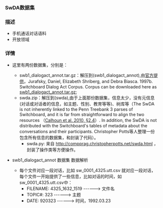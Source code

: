 ### SwDA数据集

### 描述
- 手机通话对话语料
- 开放领域

### 详情
- 这里有两份数据集，分别是：
    - swb1_dialogact_annot.tar.gz：解压到(swb1_dialogact_annot),由[官方提供](http://web.stanford.edu/~jurafsky/ws97/)，Jurafsky, Daniel, Elizabeth Shriberg, and Debra Biasca. 1997b. Switchboard Dialog Act Corpus. Corpus can be downloaded here as [swb1_dialogact_annot.tar.gz](http://web.stanford.edu/~jurafsky/swb1_dialogact_annot.tar.gz);
    - swda.zip：解压到(swda),由于上面那份数据集，信息太少，没有元信息(对话或对话者的信息，如主题、性别、教育等等)、树库等（The SwDA is not inherently linked to the Penn Treebank 3 parses of Switchboard, and it is far from straightforward to align the two resources （[Calhoun et al. 2010, §2.4](http://compprag.christopherpotts.net/bibliography.html#NXT-Switchboard)）. In addition, the SwDA is not distributed with the Switchboard's tables of metadata about the conversations and their participants. Christopher Potts等人整理一份包含所有信息的数据集，和封装了代码）。
        - swda.py: 来自 http://compprag.christopherpotts.net/swda.html ，封装了操作类等方便操作。

- swb1_dialogact_annot 数据集 数据解析
    - 每个文件对应一段对话，比如 sw_0001_4325.utt.csv 就对应一段对话，每个文件一开始提供了一些信息，比如对话的时间，如sw_0001_4325.utt.csv中：
        - FILENAME:	4325_1632_1519   ------>   文件名
        - TOPIC#:	323              ------>   主题
        - DATE:		920323           ------>   时间，1992.03.23
    
